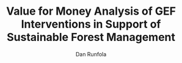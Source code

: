 ---
#Title of Linked Article
title: "Value for Money Analysis of GEF Interventions in Support of Sustainable Forest Management"

#A very (very!) short excerpt of your article.  No more than one sentence, optimally less than 10 words.
excerpt: "This study is the first Value for Money analysis undertaken by the IEO to assess the impact and
global environmental benefits of GEF investments and technical support through SFM interventions."

#URL of the article you're linking to:
link: https://www.thegef.org/council-meeting-documents/value-money-analysis-gef-interventions-support-sustainable-forest

#Summary image - shows up on searches
header:
  teaser: /assets/images/newsImages/GEF-SFM-VFM.png

#Should be one or more of Vibrancy, Sustainability, and Security.
categories: Sustainability

#Tags.  Spaces delimit new tags. To see all current tags, type "/tags/" on the live website URL.
tags: climate-change satellite-imagery policy-report

#Type of Article (news, journal, or report)
artType: report

author: Dan Runfola

#Don't edit:
entryType: news
---